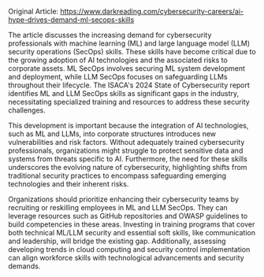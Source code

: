 Original Article: https://www.darkreading.com/cybersecurity-careers/ai-hype-drives-demand-ml-secops-skills

The article discusses the increasing demand for cybersecurity professionals with machine learning (ML) and large language model (LLM) security operations (SecOps) skills. These skills have become critical due to the growing adoption of AI technologies and the associated risks to corporate assets. ML SecOps involves securing ML system development and deployment, while LLM SecOps focuses on safeguarding LLMs throughout their lifecycle. The ISACA's 2024 State of Cybersecurity report identifies ML and LLM SecOps skills as significant gaps in the industry, necessitating specialized training and resources to address these security challenges.

This development is important because the integration of AI technologies, such as ML and LLMs, into corporate structures introduces new vulnerabilities and risk factors. Without adequately trained cybersecurity professionals, organizations might struggle to protect sensitive data and systems from threats specific to AI. Furthermore, the need for these skills underscores the evolving nature of cybersecurity, highlighting shifts from traditional security practices to encompass safeguarding emerging technologies and their inherent risks.

Organizations should prioritize enhancing their cybersecurity teams by recruiting or reskilling employees in ML and LLM SecOps. They can leverage resources such as GitHub repositories and OWASP guidelines to build competencies in these areas. Investing in training programs that cover both technical ML/LLM security and essential soft skills, like communication and leadership, will bridge the existing gap. Additionally, assessing developing trends in cloud computing and security control implementation can align workforce skills with technological advancements and security demands.
